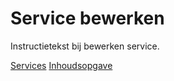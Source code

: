 Service bewerken
================

Instructietekst bij bewerken service.

[Services](list.md)
[Inhoudsopgave](../index.md)